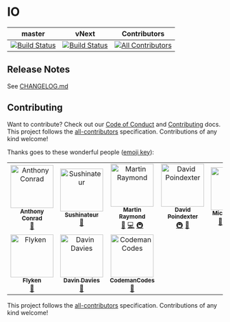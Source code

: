 # IO

| master | vNext | Contributors |
| --- | --- | --- |
| [![Build Status](https://dev.azure.com/michaeljolley/io-bot/_apis/build/status/Build%20IO?branchName=master)](https://dev.azure.com/michaeljolley/io-bot/_build/latest?definitionId=3&branchName=master) | [![Build Status](https://dev.azure.com/michaeljolley/io-bot/_apis/build/status/Build%20IO?branchName=vNext)](https://dev.azure.com/michaeljolley/io-bot/_build/latest?definitionId=3&branchName=vNext) |[![All Contributors](https://img.shields.io/badge/all_contributors-10-orange.svg?style=flat-square)](#contributors) |

## Release Notes

See [CHANGELOG.md](CHANGELOG.md)


## Contributing

Want to contribute? Check out our [Code of Conduct](CODE_OF_CONDUCT.md) and [Contributing](CONTRIBUTING.md) docs. This project follows the [all-contributors](https://github.com/all-contributors/all-contributors) specification.  Contributions of any kind welcome!

Thanks goes to these wonderful people ([emoji key](https://allcontributors.org/docs/en/emoji-key)):

<!-- ALL-CONTRIBUTORS-LIST:START - Do not remove or modify this section -->
<!-- prettier-ignore -->
<table>
  <tr>
    <td align="center"><a href="https://github.com/parithon"><img src="https://avatars3.githubusercontent.com/u/8602418?v=4" width="100px;" alt="Anthony Conrad"/><br /><sub><b>Anthony Conrad</b></sub></a><br /><a href="#ideas-parithon" title="Ideas, Planning, & Feedback">🤔</a></td>
    <td align="center"><a href="https://github.com/sushinateur"><img src="https://avatars3.githubusercontent.com/u/36899634?v=4" width="100px;" alt="Sushinateur"/><br /><sub><b>Sushinateur</b></sub></a><br /><a href="#ideas-sushinateur" title="Ideas, Planning, & Feedback">🤔</a></td>
    <td align="center"><a href="http://www.codephobia.com"><img src="https://avatars1.githubusercontent.com/u/6385224?v=4" width="100px;" alt="Martin Raymond"/><br /><sub><b>Martin Raymond</b></sub></a><br /><a href="#ideas-codephobia" title="Ideas, Planning, & Feedback">🤔</a> <a href="https://github.com/MichaelJolley/io/commits?author=codephobia" title="Code">💻</a> <a href="#infra-codephobia" title="Infrastructure (Hosting, Build-Tools, etc)">🚇</a></td>
    <td align="center"><a href="https://drp3.me/"><img src="https://avatars0.githubusercontent.com/u/119065?v=4" width="100px;" alt="David Poindexter"/><br /><sub><b>David Poindexter</b></sub></a><br /><a href="#infra-mtheoryx" title="Infrastructure (Hosting, Build-Tools, etc)">🚇</a> <a href="#ideas-mtheoryx" title="Ideas, Planning, & Feedback">🤔</a></td>
    <td align="center"><a href="https://michaeljolley.com/"><img src="https://avatars2.githubusercontent.com/u/1228996?v=4" width="100px;" alt="Michael Jolley"/><br /><sub><b>Michael Jolley</b></sub></a><br /><a href="#ideas-MichaelJolley" title="Ideas, Planning, & Feedback">🤔</a> <a href="https://github.com/MichaelJolley/io/commits?author=MichaelJolley" title="Code">💻</a> <a href="#infra-MichaelJolley" title="Infrastructure (Hosting, Build-Tools, etc)">🚇</a> <a href="https://github.com/MichaelJolley/io/commits?author=MichaelJolley" title="Documentation">📖</a></td>
    <td align="center"><a href="https://github.com/andresamaris"><img src="https://avatars0.githubusercontent.com/u/19216518?v=4" width="100px;" alt="Andrés Amarís"/><br /><sub><b>Andrés Amarís</b></sub></a><br /><a href="https://github.com/MichaelJolley/io/commits?author=andresamaris" title="Code">💻</a></td>
    <td align="center"><a href="https://c-j.tech"><img src="https://avatars0.githubusercontent.com/u/3969086?v=4" width="100px;" alt="Chris Jones"/><br /><sub><b>Chris Jones</b></sub></a><br /><a href="#ideas-cmjchrisjones" title="Ideas, Planning, & Feedback">🤔</a></td>
  </tr>
  <tr>
    <td align="center"><a href="https://github.com/Flyken271"><img src="https://avatars0.githubusercontent.com/u/39961800?v=4" width="100px;" alt="Flyken"/><br /><sub><b>Flyken</b></sub></a><br /><a href="#ideas-Flyken271" title="Ideas, Planning, & Feedback">🤔</a></td>
    <td align="center"><a href="https://github.com/copperbeardy"><img src="https://avatars3.githubusercontent.com/u/4822063?v=4" width="100px;" alt="Davin Davies"/><br /><sub><b>Davin Davies</b></sub></a><br /><a href="#ideas-copperbeardy" title="Ideas, Planning, & Feedback">🤔</a></td>
    <td align="center"><a href="https://github.com/CodemanCodes"><img src="https://avatars3.githubusercontent.com/u/46641880?v=4" width="100px;" alt="CodemanCodes"/><br /><sub><b>CodemanCodes</b></sub></a><br /><a href="#ideas-CodemanCodes" title="Ideas, Planning, & Feedback">🤔</a></td>
  </tr>
</table>

<!-- ALL-CONTRIBUTORS-LIST:END -->

This project follows the [all-contributors](https://github.com/all-contributors/all-contributors) specification. Contributions of any kind welcome!
